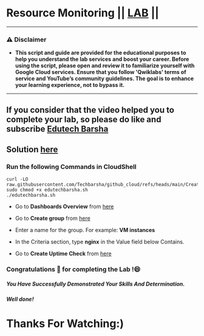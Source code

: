 # Resource Monitoring || [LAB](https://www.cloudskillsboost.google/catalog_lab/5632) ||
---
### ⚠️ Disclaimer
- **This script and guide are provided for  the educational purposes to help you understand the lab services and boost your career. Before using the script, please open and review it to familiarize yourself with Google Cloud services. Ensure that you follow 'Qwiklabs' terms of service and YouTube’s community guidelines. The goal is to enhance your learning experience, not to bypass it.**
---

## If you consider that the video helped you to complete your lab, so please do like and subscribe [Edutech Barsha](https://www.youtube.com/@edutechbarsha)
## Solution [here](https://youtu.be/Fg3N5NcWKuU)

### Run the following Commands in CloudShell

```
curl -LO raw.githubusercontent.com/Techbarsha/github_cloud/refs/heads/main/Create%20a%20Secure%20Data%20Lake%20on%20Cloud%20Storage%3A%20Challenge%20Lab/edutechbarsha.sh
sudo chmod +x edutechbarsha.sh
./edutechbarsha.sh
```
- Go to **Dashboards Overview** from [here](https://console.cloud.google.com/monitoring/dashboards?)

- Go to **Create group** from [here](https://console.cloud.google.com/monitoring/groups/create?)

- Enter a name for the group. For example: **VM instances**

- In the Criteria section, type **nginx** in the Value field below Contains.

- Go to **Create Uptime Check** from [here](https://console.cloud.google.com/monitoring/uptime/create?)

  
### Congratulations 🎉 for completing the Lab !😄

##### *You Have Successfully Demonstrated Your Skills And Determination.*

#### *Well done!*

# Thanks For Watching:)
